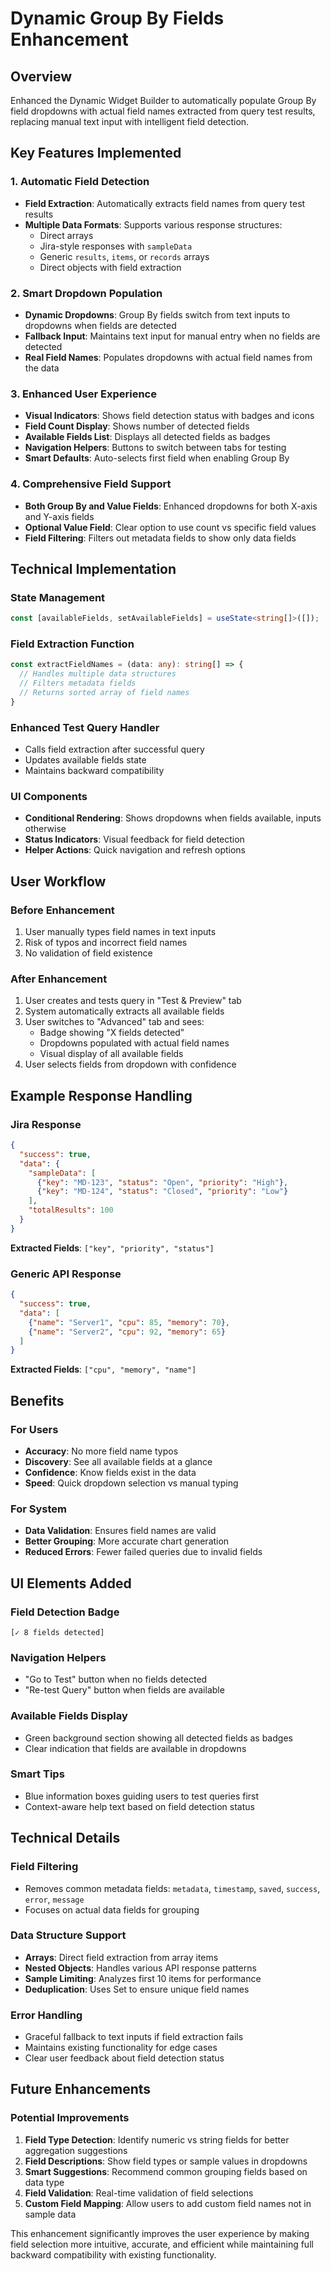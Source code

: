 # Dynamic Group By Fields Enhancement

## Overview

Enhanced the Dynamic Widget Builder to automatically populate Group By field dropdowns with actual field names extracted from query test results, replacing manual text input with intelligent field detection.

## Key Features Implemented

### 1. Automatic Field Detection
- **Field Extraction**: Automatically extracts field names from query test results
- **Multiple Data Formats**: Supports various response structures:
  - Direct arrays
  - Jira-style responses with `sampleData`
  - Generic `results`, `items`, or `records` arrays
  - Direct objects with field extraction

### 2. Smart Dropdown Population
- **Dynamic Dropdowns**: Group By fields switch from text inputs to dropdowns when fields are detected
- **Fallback Input**: Maintains text input for manual entry when no fields are detected
- **Real Field Names**: Populates dropdowns with actual field names from the data

### 3. Enhanced User Experience
- **Visual Indicators**: Shows field detection status with badges and icons
- **Field Count Display**: Shows number of detected fields
- **Available Fields List**: Displays all detected fields as badges
- **Navigation Helpers**: Buttons to switch between tabs for testing
- **Smart Defaults**: Auto-selects first field when enabling Group By

### 4. Comprehensive Field Support
- **Both Group By and Value Fields**: Enhanced dropdowns for both X-axis and Y-axis fields
- **Optional Value Field**: Clear option to use count vs specific field values
- **Field Filtering**: Filters out metadata fields to show only data fields

## Technical Implementation

### State Management
```typescript
const [availableFields, setAvailableFields] = useState<string[]>([]);
```

### Field Extraction Function
```typescript
const extractFieldNames = (data: any): string[] => {
  // Handles multiple data structures
  // Filters metadata fields
  // Returns sorted array of field names
}
```

### Enhanced Test Query Handler
- Calls field extraction after successful query
- Updates available fields state
- Maintains backward compatibility

### UI Components
- **Conditional Rendering**: Shows dropdowns when fields available, inputs otherwise
- **Status Indicators**: Visual feedback for field detection
- **Helper Actions**: Quick navigation and refresh options

## User Workflow

### Before Enhancement
1. User manually types field names in text inputs
2. Risk of typos and incorrect field names
3. No validation of field existence

### After Enhancement  
1. User creates and tests query in "Test & Preview" tab
2. System automatically extracts all available fields
3. User switches to "Advanced" tab and sees:
   - Badge showing "X fields detected"
   - Dropdowns populated with actual field names
   - Visual display of all available fields
4. User selects fields from dropdown with confidence

## Example Response Handling

### Jira Response
```json
{
  "success": true,
  "data": {
    "sampleData": [
      {"key": "MD-123", "status": "Open", "priority": "High"},
      {"key": "MD-124", "status": "Closed", "priority": "Low"}
    ],
    "totalResults": 100
  }
}
```

**Extracted Fields**: `["key", "priority", "status"]`

### Generic API Response
```json
{
  "success": true,
  "data": [
    {"name": "Server1", "cpu": 85, "memory": 70},
    {"name": "Server2", "cpu": 92, "memory": 65}
  ]
}
```

**Extracted Fields**: `["cpu", "memory", "name"]`

## Benefits

### For Users
- **Accuracy**: No more field name typos
- **Discovery**: See all available fields at a glance
- **Confidence**: Know fields exist in the data
- **Speed**: Quick dropdown selection vs manual typing

### For System
- **Data Validation**: Ensures field names are valid
- **Better Grouping**: More accurate chart generation
- **Reduced Errors**: Fewer failed queries due to invalid fields

## UI Elements Added

### Field Detection Badge
```
[✓ 8 fields detected]
```

### Navigation Helpers
- "Go to Test" button when no fields detected
- "Re-test Query" button when fields are available

### Available Fields Display
- Green background section showing all detected fields as badges
- Clear indication that fields are available in dropdowns

### Smart Tips
- Blue information boxes guiding users to test queries first
- Context-aware help text based on field detection status

## Technical Details

### Field Filtering
- Removes common metadata fields: `metadata`, `timestamp`, `saved`, `success`, `error`, `message`
- Focuses on actual data fields for grouping

### Data Structure Support
- **Arrays**: Direct field extraction from array items
- **Nested Objects**: Handles various API response patterns
- **Sample Limiting**: Analyzes first 10 items for performance
- **Deduplication**: Uses Set to ensure unique field names

### Error Handling
- Graceful fallback to text inputs if field extraction fails
- Maintains existing functionality for edge cases
- Clear user feedback about field detection status

## Future Enhancements

### Potential Improvements
1. **Field Type Detection**: Identify numeric vs string fields for better aggregation suggestions
2. **Field Descriptions**: Show field types or sample values in dropdowns
3. **Smart Suggestions**: Recommend common grouping fields based on data type
4. **Field Validation**: Real-time validation of field selections
5. **Custom Field Mapping**: Allow users to add custom field names not in sample data

This enhancement significantly improves the user experience by making field selection more intuitive, accurate, and efficient while maintaining full backward compatibility with existing functionality. 